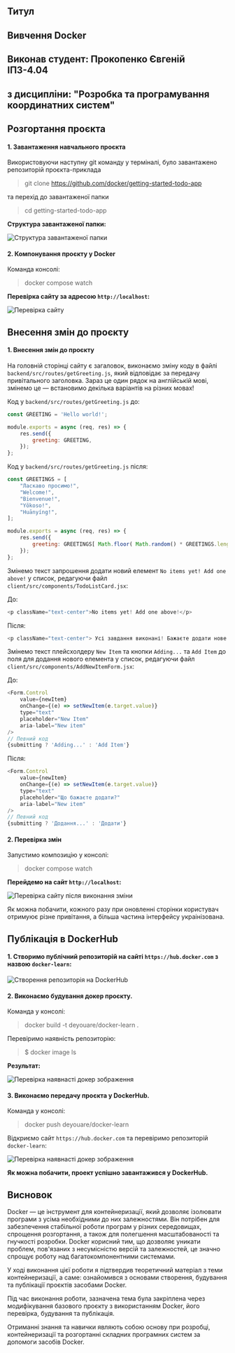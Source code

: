 ## Титул
## Вивчення Docker
## Виконав студент: Прокопенко Євгеній ІПЗ-4.04
## з дисципліни: **"Розробка та програмування координатних систем"**

## Розгортання проєкта

#### 1. Завантаження навчального проєкта

Використовуючи наступну git команду у терміналі, було завантажено репозиторій проєкта-приклада 
<br>

> git clone https://github.com/docker/getting-started-todo-app

та перехід до завантаженої папки

> cd getting-started-todo-app

**Структура завантаженої папки:** 

![Структура завантаженої папки](screenshots/1_folder_structure.png)

#### 2. Компонування проєкту у Docker

Команда консолі:
> docker compose watch

**Перевірка сайту за адресою `http://localhost`:**

![Перевірка сайту](screenshots/2_site_test.png)

## Внесення змін до проєкту

#### 1. Внесення змін до проєкту

На головній сторінці сайту є загаловок, виконаємо зміну коду в файлі `backend/src/routes/getGreeting.js`, який відповідає за передачу привітального заголовка. Зараз це один рядок на англійській мові, змінемо це — встановимо декілька варіантів на різних мовах!

Код у `backend/src/routes/getGreeting.js` до:
```javascript
const GREETING = 'Hello world!';

module.exports = async (req, res) => {
    res.send({
        greeting: GREETING,
    });
};
```

Код у `backend/src/routes/getGreeting.js` після:

```javascript
const GREETINGS = [
    "Ласкаво просимо!",
    "Welcome!",
    "Bienvenue!",
    "Yōkoso!",
    "Huānyíng!",
];

module.exports = async (req, res) => {
    res.send({
        greeting: GREETINGS[ Math.floor( Math.random() * GREETINGS.length )],
    });
};
```

Змінемо текст запрошення додати новий елемент `No items yet! Add one above!` у список, редагуючи файл `client/src/components/TodoListCard.jsx`:

До:

```javascript
<p className="text-center">No items yet! Add one above!</p>
```

Після:

```javascript
<p className="text-center"> Усі завдання виконані! Бажаєте додати нове завдання? </p>
```

Змінемо текст плейсхолдеру `New Item` та кнопки `Adding...` та `Add Item` до поля для додання нового елемента у список, редагуючи файл `client/src/components/AddNewItemForm.jsx`:

До:

```javascript
<Form.Control
    value={newItem}
    onChange={(e) => setNewItem(e.target.value)}
    type="text"
    placeholder="New Item"
    aria-label="New item"
/>
// Певний код
{submitting ? 'Adding...' : 'Add Item'}
```

Після:

```javascript
<Form.Control
    value={newItem}
    onChange={(e) => setNewItem(e.target.value)}
    type="text"
    placeholder="Що бажаєте додати?"
    aria-label="New item"
/>
// Певний код
{submitting ? 'Додання...' : 'Додати'}
```

#### 2. Перевірка змін

Запустимо композицію у консолі:
> docker compose watch

**Перейдемо на сайт `http://localhost`:**

![Перевірка сайту після виконання зміни](screenshots/3_site_test2.gif)

Як можна побачити, кожного разу при оновленні сторінки користувач отримуює різне привітання, а більша частина інтерфейсу украінізована.

## Публікація в DockerHub

#### 1. Створимо публічний репозиторій на сайті `https://hub.docker.com` з назвою `docker-learn`:

![Створення репозиторія на DockerHub](screenshots/4_dockerhub.png)

#### 2. Виконаємо будування докер проєкту.

Команда у консолі:

> docker build -t deyouare/docker-learn .

Перевіримо наявність репозиторію:

> $ docker image ls

**Результат:**

![Перевірка наявнасті докер зображення](screenshots/5_repository_checkout.png)

#### 3. Виконаємо передачу проєкта у DockerHub.

Команда у консолі:

> docker push deyouare/docker-learn

Відкриємо сайт `https://hub.docker.com` та перевіримо репозиторій `docker-learn`:

![Перевірка наявнасті докер зображення](screenshots/6_dockerhub_update.png)

**Як можна побачити, проект успішно завантажився у DockerHub.**

## Висновок

Docker — це інструмент для контейнеризації, який дозволяє ізолювати програми з усіма необхідними до них залежностями. Він потрібен для забезпечення стабільної роботи програм у різних середовищах, спрощення розгортання, а також для полегшення масштабованості та гнучкості розробки. Docker корисний тим, що дозволяє уникати проблем, пов'язаних з несумісністю версій та залежностей, це значно спрощує роботу над багатокомпонентними системами.

У ході виконання цієї роботи я підтвердив теоретичний матеріал з теми контейнеризації, а саме: ознайомився з основами створення, будування та публікації проєктів засобами Docker.

Під час виконання роботи, зазначена тема була закріплена через модифікування базового проєкту з використанням Docker, його перевірка, будування та публікація.

Отриманні знання та навички являють собою основу при розробці, контейнеризації та розгортанні складних програмних систем за допомоги засобів Docker.